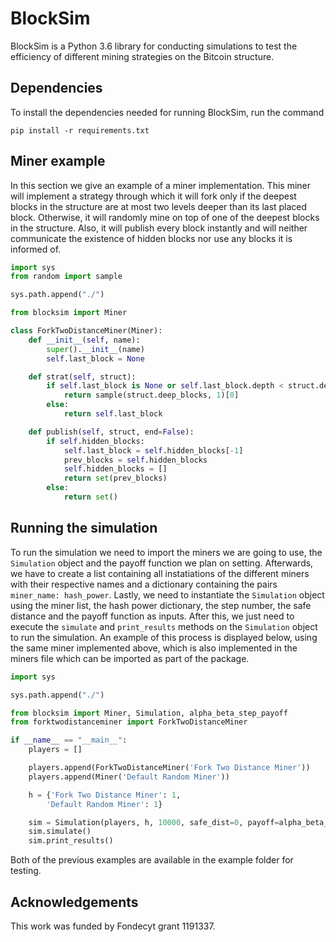 # BlockSim

BlockSim is a Python 3.6 library for conducting simulations to test the efficiency of different mining strategies on the Bitcoin structure.

## Dependencies

To install the dependencies needed for running BlockSim, run the command

```pip install -r requirements.txt```

## Miner example

In this section we give an example of a miner implementation. This miner will implement a strategy through which it will fork only if the deepest blocks in the structure are at most two levels deeper than its last placed block. Otherwise, it will randomly mine on top of one of the deepest blocks in the structure. Also, it will publish every block instantly and will neither communicate the existence of hidden blocks nor use any blocks it is informed of.

```python
import sys
from random import sample

sys.path.append("./")

from blocksim import Miner

class ForkTwoDistanceMiner(Miner):
    def __init__(self, name):
        super().__init__(name)
        self.last_block = None

    def strat(self, struct):
        if self.last_block is None or self.last_block.depth < struct.depth - 2:
            return sample(struct.deep_blocks, 1)[0]
        else:
            return self.last_block

    def publish(self, struct, end=False):
        if self.hidden_blocks:
            self.last_block = self.hidden_blocks[-1]
            prev_blocks = self.hidden_blocks
            self.hidden_blocks = []
            return set(prev_blocks)
        else:
            return set()
```

## Running the simulation

To run the simulation we need to import the miners we are going to use, the ```Simulation``` object and the payoff function we plan on setting. Afterwards, we have to create a list containing all instatiations of the different miners with their respective names and a dictionary containing the pairs ```miner_name: hash_power```. Lastly, we need to instantiate the ```Simulation``` object using the miner list, the hash power dictionary, the step number, the safe distance and the payoff function as inputs. After this, we just need to execute the ```simulate``` and ```print_results``` methods on the ```Simulation``` object to run the simulation. An example of this process is displayed below, using the same miner implemented above, which is also implemented in the miners file which can be imported as part of the package.

```python
import sys

sys.path.append("./")

from blocksim import Miner, Simulation, alpha_beta_step_payoff
from forktwodistanceminer import ForkTwoDistanceMiner

if __name__ == "__main__":
    players = []

    players.append(ForkTwoDistanceMiner('Fork Two Distance Miner'))
    players.append(Miner('Default Random Miner'))

    h = {'Fork Two Distance Miner': 1,
        'Default Random Miner': 1}

    sim = Simulation(players, h, 10000, safe_dist=0, payoff=alpha_beta_step_payoff(1, 1, 1))
    sim.simulate()
    sim.print_results()
```

Both of the previous examples are available in the example folder for testing.

## Acknowledgements

This work was funded by Fondecyt grant 1191337.
